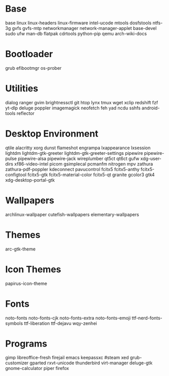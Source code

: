 # Base
base
linux
linux-headers
linux-firmware
intel-ucode
mtools
dosfstools
ntfs-3g
gvfs
gvfs-mtp
networkmanager
network-manager-applet
base-devel
sudo
ufw
man-db
flatpak
cdrtools
python-pip
qemu
arch-wiki-docs

# Bootloader
grub
efibootmgr
os-prober

# Utilities
dialog
ranger
gvim
brightnessctl
git
htop
lynx
tmux
wget
xclip
redshift
fzf
yt-dlp
deluge
poppler
imagemagick
neofetch
feh
yad
ncdu
sshfs
android-tools
reflector

# Desktop Environment
qtile
alacritty
xorg
dunst
flameshot
engrampa
lxappearance
lxsession
lightdm
lightdm-gtk-greeter
lightdm-gtk-greeter-settings
pipewire
pipewire-pulse
pipewire-alsa
pipewire-jack
wireplumber
qt5ct
qt6ct
gufw
xdg-user-dirs
xf86-video-intel
picom
gsimplecal
pcmanfm
nitrogen
mpv
zathura
zathura-pdf-poppler
kdeconnect
pavucontrol
fcitx5
fcitx5-anthy
fcitx5-configtool
fcitx5-gtk
fcitx5-material-color
fcitx5-qt
granite
gcolor3
gtk4
xdg-desktop-portal-gtk

# Wallpapers
archlinux-wallpaper
cutefish-wallpapers
elementary-wallpapers

# Themes
arc-gtk-theme

# Icon Themes
papirus-icon-theme

# Fonts
noto-fonts
noto-fonts-cjk
noto-fonts-extra
noto-fonts-emoji
ttf-nerd-fonts-symbols
ttf-liberation
ttf-dejavu
wqy-zenhei

# Programs
gimp
libreoffice-fresh
firejail
emacs
keepassxc
#steam
xed
grub-customizer
gparted
rxvt-unicode
thunderbird
virt-manager
deluge-gtk
gnome-calculator
piper
firefox
